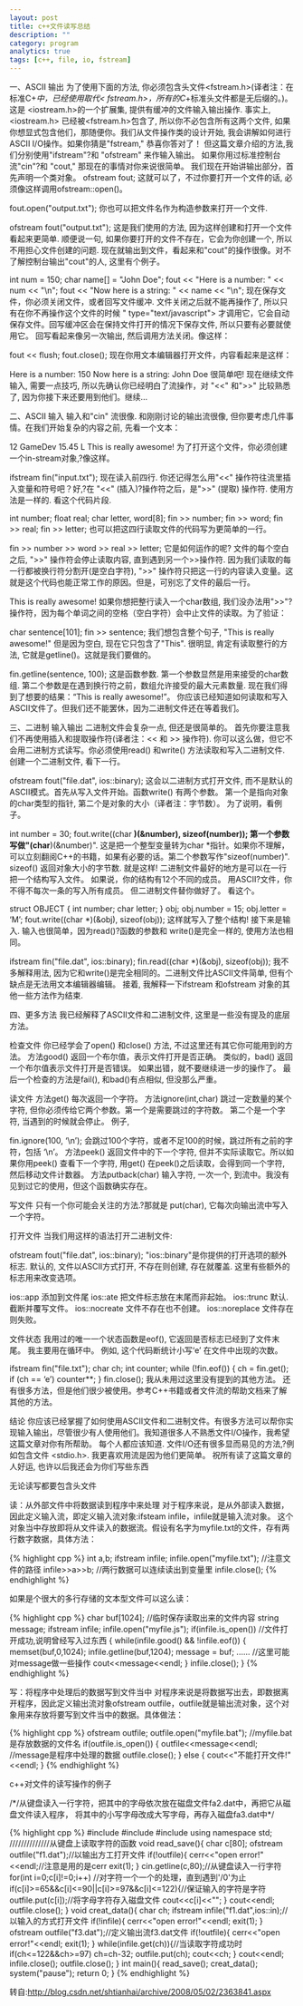 ```yaml
---
layout: post
title: c++文件读写总结
description: ""
category: program
analytics: true
tags: [c++, file, io, fstream]
---
```


一、ASCII 输出
为了使用下面的方法, 你必须包含头文件&lt;fstream.h&gt;(译者注：在标准C+*中，已经使用<fstream>取代&lt; fstream.h&gt;，所有的C*+标准头文件都是无后缀的。)。这是 &lt;iostream.h&gt;的一个扩展集, 提供有缓冲的文件输入输出操作. 事实上, &lt;iostream.h&gt; 已经被&lt;fstream.h&gt;包含了, 所以你不必包含所有这两个文件, 如果你想显式包含他们，那随便你。我们从文件操作类的设计开始, 我会讲解如何进行ASCII I/O操作。如果你猜是"fstream," 恭喜你答对了！ 但这篇文章介绍的方法,我们分别使用"ifstream"?和 "ofstream" 来作输入输出。
如果你用过标准控制台流"cin"?和 "cout," 那现在的事情对你来说很简单。 我们现在开始讲输出部分，首先声明一个类对象。
ofstream fout; 这就可以了，不过你要打开一个文件的话, 必须像这样调用ofstream::open()。

fout.open("output.txt"); 你也可以把文件名作为构造参数来打开一个文件.

ofstream fout("output.txt"); 这是我们使用的方法, 因为这样创建和打开一个文件看起来更简单. 顺便说一句, 如果你要打开的文件不存在，它会为你创建一个, 所以不用担心文件创建的问题. 现在就输出到文件，看起来和"cout"的操作很像。对不了解控制台输出"cout"的人, 这里有个例子。

int num = 150;
char name\[\] = "John Doe";
fout &lt;&lt; "Here is a number: " &lt;&lt; num &lt;&lt; "\\n";
fout &lt;&lt; "Now here is a string: " &lt;&lt; name &lt;&lt; "\\n"; 现在保存文件，你必须关闭文件，或者回写文件缓冲. 文件关闭之后就不能再操作了, 所以只有在你不再操作这个文件的时候 " type="text/javascript"&gt; 才调用它，它会自动保存文件。回写缓冲区会在保持文件打开的情况下保存文件, 所以只要有必要就使用它。 回写看起来像另一次输出, 然后调用方法关闭。像这样：

fout &lt;&lt; flush; fout.close(); 现在你用文本编辑器打开文件，内容看起来是这样：

Here is a number: 150 Now here is a string: John Doe 很简单吧! 现在继续文件输入, 需要一点技巧, 所以先确认你已经明白了流操作，对 "&lt;&lt;" 和"&gt;&gt;" 比较熟悉了, 因为你接下来还要用到他们。继续…

二、ASCII 输入
输入和"cin" 流很像. 和刚刚讨论的输出流很像, 但你要考虑几件事情。在我们开始复杂的内容之前, 先看一个文本：

12 GameDev 15.45 L This is really awesome! 为了打开这个文件，你必须创建一个in-stream对象,?像这样。

ifstream fin("input.txt"); 现在读入前四行. 你还记得怎么用"&lt;&lt;" 操作符往流里插入变量和符号吧？好,?在 "&lt;&lt;" (插入)?操作符之后，是"&gt;&gt;" (提取) 操作符. 使用方法是一样的. 看这个代码片段.

int number;
float real;
char letter, word\[8\];
fin &gt;&gt; number; fin &gt;&gt; word; fin &gt;&gt; real; fin &gt;&gt; letter; 也可以把这四行读取文件的代码写为更简单的一行。

fin &gt;&gt; number &gt;&gt; word &gt;&gt; real &gt;&gt; letter; 它是如何运作的呢? 文件的每个空白之后, "&gt;&gt;" 操作符会停止读取内容, 直到遇到另一个&gt;&gt;操作符. 因为我们读取的每一行都被换行符分割开(是空白字符), "&gt;&gt;" 操作符只把这一行的内容读入变量。这就是这个代码也能正常工作的原因。但是，可别忘了文件的最后一行。

This is really awesome! 如果你想把整行读入一个char数组, 我们没办法用"&gt;&gt;"?操作符，因为每个单词之间的空格（空白字符）会中止文件的读取。为了验证：

char sentence\[101\]; fin &gt;&gt; sentence; 我们想包含整个句子, "This is really awesome!" 但是因为空白, 现在它只包含了"This". 很明显, 肯定有读取整行的方法, 它就是getline()。这就是我们要做的。

fin.getline(sentence, 100); 这是函数参数. 第一个参数显然是用来接受的char数组. 第二个参数是在遇到换行符之前，数组允许接受的最大元素数量. 现在我们得到了想要的结果：“This is really awesome!”。
你应该已经知道如何读取和写入ASCII文件了。但我们还不能罢休，因为二进制文件还在等着我们。

三、二进制 输入输出
二进制文件会复杂一点, 但还是很简单的。 首先你要注意我们不再使用插入和提取操作符(译者注：&lt;&lt; 和 &gt;&gt; 操作符). 你可以这么做，但它不会用二进制方式读写。你必须使用read() 和write() 方法读取和写入二进制文件. 创建一个二进制文件, 看下一行。

ofstream fout("file.dat", ios::binary); 这会以二进制方式打开文件, 而不是默认的ASCII模式。首先从写入文件开始。函数write() 有两个参数。 第一个是指向对象的char类型的指针, 第二个是对象的大小（译者注：字节数）。 为了说明，看例子。

int number = 30; fout.write((char **)(&number), sizeof(number)); 第一个参数写做"(char**)(&number)". 这是把一个整型变量转为char \*指针。如果你不理解，可以立刻翻阅C++的书籍，如果有必要的话。第二个参数写作"sizeof(number)". sizeof() 返回对象大小的字节数. 就是这样!
二进制文件最好的地方是可以在一行把一个结构写入文件。 如果说，你的结构有12个不同的成员。 用ASCII?文件，你不得不每次一条的写入所有成员。 但二进制文件替你做好了。 看这个。

struct OBJECT { int number; char letter; } obj;
obj.number = 15;
obj.letter = ‘M’;
fout.write((char \*)(&obj), sizeof(obj)); 这样就写入了整个结构! 接下来是输入. 输入也很简单，因为read()?函数的参数和 write()是完全一样的, 使用方法也相同。

ifstream fin("file.dat", ios::binary); fin.read((char \*)(&obj), sizeof(obj)); 我不多解释用法, 因为它和write()是完全相同的。二进制文件比ASCII文件简单, 但有个缺点是无法用文本编辑器编辑。 接着, 我解释一下ifstream 和ofstream 对象的其他一些方法作为结束.

四、更多方法
我已经解释了ASCII文件和二进制文件, 这里是一些没有提及的底层方法。

检查文件
你已经学会了open() 和close() 方法, 不过这里还有其它你可能用到的方法。
方法good() 返回一个布尔值，表示文件打开是否正确。
类似的，bad() 返回一个布尔值表示文件打开是否错误。 如果出错，就不要继续进一步的操作了。
最后一个检查的方法是fail(), 和bad()有点相似, 但没那么严重。

读文件
方法get() 每次返回一个字符。
方法ignore(int,char) 跳过一定数量的某个字符, 但你必须传给它两个参数。第一个是需要跳过的字符数。 第二个是一个字符, 当遇到的时候就会停止。 例子,

fin.ignore(100, ‘\\n’); 会跳过100个字符，或者不足100的时候，跳过所有之前的字符，包括 ‘\\n’。
方法peek() 返回文件中的下一个字符, 但并不实际读取它。所以如果你用peek() 查看下一个字符, 用get() 在peek()之后读取，会得到同一个字符, 然后移动文件计数器。
方法putback(char) 输入字符, 一次一个, 到流中。我没有见到过它的使用，但这个函数确实存在。

写文件
只有一个你可能会关注的方法.?那就是 put(char), 它每次向输出流中写入一个字符。

打开文件
当我们用这样的语法打开二进制文件:

ofstream fout("file.dat", ios::binary); "ios::binary"是你提供的打开选项的额外标志. 默认的, 文件以ASCII方式打开, 不存在则创建, 存在就覆盖. 这里有些额外的标志用来改变选项。

ios::app 添加到文件尾
ios::ate 把文件标志放在末尾而非起始。
ios::trunc 默认. 截断并覆写文件。
ios::nocreate 文件不存在也不创建。
ios::noreplace 文件存在则失败。

文件状态
我用过的唯一一个状态函数是eof(), 它返回是否标志已经到了文件末尾。 我主要用在循环中。 例如, 这个代码断统计小写‘e’ 在文件中出现的次数。

ifstream fin("file.txt");
char ch; int counter;
while (!fin.eof()) {
ch = fin.get();
if (ch == ‘e’) counter**;
}
fin.close(); 我从未用过这里没有提到的其他方法。 还有很多方法，但是他们很少被使用。参考C++书籍或者文件流的帮助文档来了解其他的方法。

结论
你应该已经掌握了如何使用ASCII文件和二进制文件。有很多方法可以帮你实现输入输出，尽管很少有人使用他们。我知道很多人不熟悉文件I/O操作，我希望这篇文章对你有所帮助。 每个人都应该知道. 文件I/O还有很多显而易见的方法,?例如包含文件 &lt;stdio.h&gt;. 我更喜欢用流是因为他们更简单。 祝所有读了这篇文章的人好运, 也许以后我还会为你们写些东西

无论读写都要包含<fstream>头文件

读：从外部文件中将数据读到程序中来处理
对于程序来说，是从外部读入数据，因此定义输入流，即定义输入流对象:ifsteam infile，infile就是输入流对象。
这个对象当中存放即将从文件读入的数据流。假设有名字为myfile.txt的文件，存有两行数字数据，具体方法：

{% highlight cpp %}
int a,b;
ifstream infile;
infile.open("myfile.txt");      //注意文件的路径
infile>>a>>b;                   //两行数据可以连续读出到变量里
infile.close();
{% endhighlight %}

如果是个很大的多行存储的文本型文件可以这么读：

{% highlight cpp %}
char buf[1024];                //临时保存读取出来的文件内容
string message;
ifstream infile;
infile.open("myfile.js");
if(infile.is_open())          //文件打开成功,说明曾经写入过东西
{
 while(infile.good() && !infile.eof())
 {
   memset(buf,0,1024);
   infile.getline(buf,1204);
   message = buf;
   ......                     //这里可能对message做一些操作
   cout<<message<<endl;
 }
 infile.close();
}
{% endhighlight %}

写：将程序中处理后的数据写到文件当中
对程序来说是将数据写出去，即数据离开程序，因此定义输出流对象ofstream outfile，outfile就是输出流对象，这个对象用来存放将要写到文件当中的数据。具体做法：

{% highlight cpp %}
ofstream outfile;
outfile.open("myfile.bat");  //myfile.bat是存放数据的文件名
if(outfile.is_open())
{
  outfile<<message<<endl;    //message是程序中处理的数据
  outfile.close();
}
else
{
  cout<<"不能打开文件!"<<endl;
}
{% endhighlight %}

c++对文件的读写操作的例子

/\*/从键盘读入一行字符，把其中的字母依次放在磁盘文件fa2.dat中，再把它从磁盘文件读入程序，
将其中的小写字母改成大写字母，再存入磁盘fa3.dat中\*/

{% highlight cpp %}
#include<fstream>
#include<iostream>
#include<cmath>
using namespace std;
//////////////从键盘上读取字符的函数
void read_save(){
	char c[80];
	ofstream outfile("f1.dat");//以输出方工打开文件
	if(!outfile){
		cerr<<"open error!"<<endl;//注意是用的是cerr
		exit(1);
	}
	cin.getline(c,80);//从键盘读入一行字符
	for(int i=0;c[i]!=0;i++) //对字符一个一个的处理，直到遇到'/0'为止
		if(c[i]>=65&&c[i]<=90||c[i]>=97&&c[i]<=122){//保证输入的字符是字符
			outfile.put(c[i]);//将字母字符存入磁盘文件
			cout<<c[i]<<"";
		}
	cout<<endl;
	outfile.close();
}
void creat_data(){
	char ch;
	ifstream infile("f1.dat",ios::in);//以输入的方式打开文件
	if(!infile){
		cerr<<"open error!"<<endl;
		exit(1);
	}
	ofstream outfile("f3.dat");//定义输出流f3.dat文件
	if(!outfile){
		cerr<<"open error!"<<endl;
		exit(1);
	}
	while(infile.get(ch)){//当读取字符成功时
		if(ch<=122&&ch>=97)
		ch=ch-32;
		outfile.put(ch);
		cout<<ch;
	}
	cout<<endl;
	infile.close();
	outfile.close();
}
int main(){
	read_save();
	creat_data();
	system("pause");
	return 0;
}
{% endhighlight %}

转自:http://blog.csdn.net/shtianhai/archive/2008/05/02/2363841.aspx
